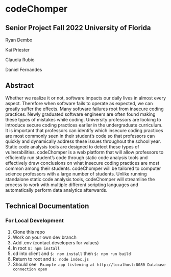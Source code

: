 # codeChomper

## Senior Project Fall 2022 University of Florida
Ryan Dembo

Kai Priester

Claudia Rubio

Daniel Fernandes

## Abstract
Whether we realize it or not, software impacts our daily lives in almost every aspect. Therefore when software fails to operate as expected, we can greatly suffer the effects. Many software failures root from insecure coding practices. Newly graduated software engineers are often found making these types of mistakes while coding. University professors are looking to introduce secure coding practices earlier in the undergraduate curriculum. It is important that professors can identify which insecure coding practices are most commonly seen in their student’s code so that professors can quickly and dynamically address these issues throughout the school year. Static code analysis tools are designed to detect these types of vulnerabilities. codeChomper is a web platform that will allow professors to efficiently run student’s code through static code analysis tools and effectively draw conclusions on what insecure coding practices are most common among their students. codeChomper will be tailored to computer science professors with a large number of students. Unlike running standalone static code analysis tools, codeChomper will streamline the process to work with multiple different scripting languages and automatically perform data analytics afterwards.

## Technical Documentation 
### For Local Development
1. Clone this repo
2. Work on your own dev branch
3. Add .env (contact developers for values)
4. In root `$: npm install`
5. cd into client and `$: npm install` then `$: npm run build`
6. Return to root and `$: node index.js`
7. Should see ` Example app listening at http://localhost:8080
Database connection open`